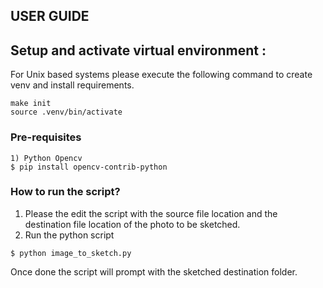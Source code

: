 ## USER GUIDE

## Setup and activate virtual environment :
For Unix based systems please execute the following command to create venv and install requirements.
```
make init
source .venv/bin/activate
```

### Pre-requisites
```
1) Python Opencv
$ pip install opencv-contrib-python
```
### How to run the script?
1) Please the edit the script with the source file location and the destination file location of the photo to be sketched.
2) Run the python script
```
$ python image_to_sketch.py
```
Once done the script will prompt with the sketched destination folder.
